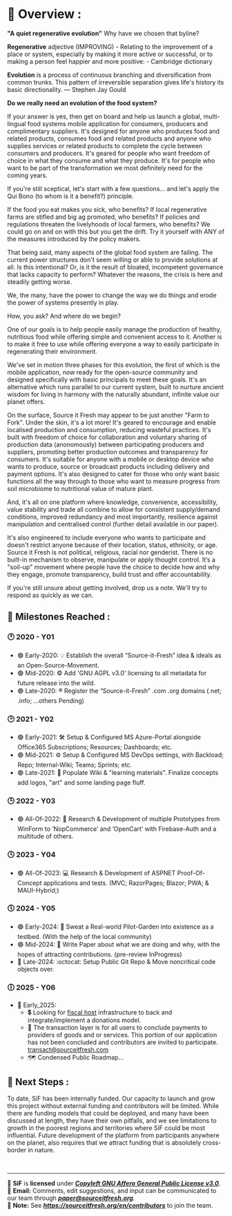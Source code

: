 <!--
**Here are some ideas to get you started:**

🙋‍♀️ A short introduction - what is your organization all about?
🌈 Contribution guidelines - how can the community get involved?
👩‍💻 Useful resources - where can the community find your docs? Is there anything else the community should know?
🍿 Fun facts - what does your team eat for breakfast?
🧙 Remember, you can do mighty things with the power of [Markdown](https://docs.github.com/github/writing-on-github/getting-started-with-writing-and-formatting-on-github/basic-writing-and-formatting-syntax)
-->

# :ledger: Overview : 
**"A quiet regenerative evolution"** Why have we chosen that byline?

**Regenerative** adjective (IMPROVING) - Relating to the improvement of a place or system, especially by making it more active or successful, or to making a person feel happier and more positive: - Cambridge dictionary

**Evolution** is a process of continuous branching and diversification from common trunks. This pattern of irreversible separation gives life's history its basic directionality. — Stephen Jay Gould

**Do we really need an evolution of the food system?**

If your answer is yes, then get on board and help us launch a global, multi-lingual food systems mobile application for consumers, producers and complimentary suppliers. It's designed for anyone who produces food and related products, consumes food and related products and anyone who supplies services or related products to complete the cycle between consumers and producers. It's geared for people who want freedom of choice in what they consume and what they produce. It's for people who want to be part of the transformation we most definitely need for the coming years.

If you're still sceptical, let's start with a few questions... and let's apply the Qui Bono (to whom is it a benefit?) principle.

If the food you eat makes you sick, who benefits? If local regenerative farms are stifled and big ag promoted, who benefits? If policies and regulations threaten the livelyhoods of local farmers, who benefits? We could go on and on with this but you get the drift. Try it yourself with ANY of the measures introduced by the policy makers.

That being said, many aspects of the global food system are failing.  The current power structures don't seem willing or able to provide solutions at all. Is this intentional? Or, is it the result of bloated, incompetent governance that lacks capacity to perform? 
Whatever the reasons, the crisis is here and steadily getting worse. 

We, the many, have the power to change the way we do things and erode the power of systems presently in play.

How, you ask? And where do we begin?

One of our goals is to help people easily manage the production of healthy, nutritious food while offering simple and convenient access to it. 
Another is to make it free to use while offering everyone a way to easily participate in regenerating their environment. 

We've set in motion three phases for this evolution, the first of which is the mobile application, now ready for the open-source community and designed specifically with basic principals to meet these goals. It's an alternative which runs parallel to our current system, built to nurture ancient wisdom for living in harmony with the naturally abundant, infinite value our planet offers. 

On the surface, Source it Fresh may appear to be just another "Farm to Fork". Under the skin, it's a lot more! 
It's geared to encourage and enable localised production and consumption, reducing wasteful practices. It's built with freedom of choice for collaboration and voluntary sharing of production data (anonomously) between participating producers and suppliers, promoting better production outcomes and transparency for consumers. It's suitable for anyone with a mobile or desktop device who wants to produce, source or broadcast products including delivery and payment options. It's also designed to cater for those who only want basic functions all the way through to those who want to measure progress from soil microbiome to nutritional value of mature plant. 

And, it's all on one platform where knowledge, convenience, accessibility, value stability and trade all combine to allow for consistent supply/demand conditions, improved redundancy and most importantly, resilience against manipulation and centralised control (further detail available in our paper).

It's also engineered to include everyone who wants to participate and doesn't restrict anyone because of their location, status, ethnicity, or age. Source it Fresh is not political, religious, racial nor genderist. There is no built-in mechanism to observe, manipulate or apply thought control. It’s a "soil-up" movement where people have the choice to decide how and why they engage, promote transparency, build trust and offer accountability.

If you're still unsure about getting involved, drop us a note. We'll try to respond as quickly as we can.

## :triangular_flag_on_post: Milestones Reached : 
### :clock1: 2020 - Y01 
- :green_circle: Early-2020: :bulb: Establish the overall “Source-it-Fresh” idea & ideals as an Open-Source-Movement.
- :green_circle: Mid-2020: :copyright: Add 'GNU AGPL v3.0' licensing to all metadata for future release into the wild.
- :green_circle: Late-2020: :registered: Register the “Source-it-Fresh” .com .org domains (.net; .info; ...others Pending)

### :clock2: 2021 - Y02
- :green_circle: Early-2021: :hammer_and_wrench: Setup & Configured MS Azure-Portal alongside Office365 Subscriptions; Resources; Dashboards; etc.
- :green_circle: Mid-2021: :gear: Setup & Configured MS DevOps settings, with Backload; Repo; Internal-Wiki; Teams; Sprints; etc.
- :green_circle: Late-2021: :art: Populate Wiki & "learning materials". Finalize concepts add logos, "art" and some landing page fluff.

### :clock3: 2022 - Y03
* :green_circle: All-Of-2022: :triangular_ruler: Research & Development of multiple Prototypes from WinForm to ‘NopCommerce’ and ‘OpenCart’ with Firebase-Auth and a multitude of others.

### :clock4: 2023 - Y04
* :green_circle: All-Of-2023: :computer: Research & Development of ASPNET Proof-Of-Concept applications and tests. (MVC; RazorPages; Blazor; PWA; & MAUI-Hybrid;)

### :clock5: 2024 - Y05
- :green_circle: Early-2024: :seedling: Sweat a Real-world Pilot-Garden into existence as a testbed. (With the help of the local community)
- :green_circle: Mid-2024: :newspaper: Write Paper about what we are doing and why, with the hopes of attracting contributions. (pre-review InProgress)
- :large_blue_circle: Late-2024: :octocat: Setup Public Git Repo & Move noncritical code objects over.

### :clock6: 2025 - Y06
* :red_circle: Early_2025:
  - :heavy_dollar_sign: Looking for [fiscal host](https://docs.opencollective.com/help/fiscal-hosts/fiscal-hosts) infrastructure to back and integrate/implement a donations model.
  - :open_book: The transaction layer is for all users to conclude payments to providers of goods and or services. This portion of our application has not been concluded and contributors are invited to participate. transact@sourceitfresh.com
  - :world_map: Condensed Public Roadmap...

## :sunrise: Next Steps : 
To date, SiF has been internally funded. Our capacity to launch and grow this project without external funding and contributors will be limited. While there are funding models that could be deployed, and many have been discussed at length, they have their own pitfalls, and we see limitations to growth in the poorest regions and territories where SiF could be most influential.
Future development of the platform from participants anywhere on the planet, also requires that we attract funding that is absolutely cross-border in nature.

<br>

---

:scroll: **SiF** is **licensed** under [_**Copyleft GNU Affero General Public License v3.0**_](https://www.gnu.org/licenses/agpl-3.0.en.html). <br>
:email: **Email:** Comments, edit suggestions, and input can be communicated to our team through [**_paper@sourceitfresh.org_**](mailto:paper@sourceitfresh.org?subject=SIF%20Paper%20Feedback). <br>
:handshake: **Note:** See _**https://sourceitfresh.org/en/contributors**_ to join the team. <br>
